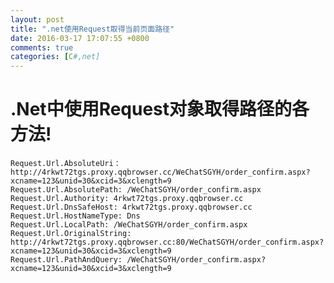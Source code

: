 ```yaml
---
layout: post
title: ".net使用Request取得当前页面路径"
date: 2016-03-17 17:07:55 +0800
comments: true
categories: [C#,net] 
---
```


# .Net中使用Request对象取得路径的各方法!
	Request.Url.AbsoluteUri： http://4rkwt72tgs.proxy.qqbrowser.cc/WeChatSGYH/order_confirm.aspx?xcname=123&unid=30&xcid=3&xclength=9
	Request.Url.AbsolutePath: /WeChatSGYH/order_confirm.aspx
    Request.Url.Authority: 4rkwt72tgs.proxy.qqbrowser.cc
    Request.Url.DnsSafeHost: 4rkwt72tgs.proxy.qqbrowser.cc
    Request.Url.HostNameType: Dns
    Request.Url.LocalPath: /WeChatSGYH/order_confirm.aspx
    Request.Url.OriginalString: http://4rkwt72tgs.proxy.qqbrowser.cc:80/WeChatSGYH/order_confirm.aspx?xcname=123&unid=30&xcid=3&xclength=9
    Request.Url.PathAndQuery: /WeChatSGYH/order_confirm.aspx?xcname=123&unid=30&xcid=3&xclength=9